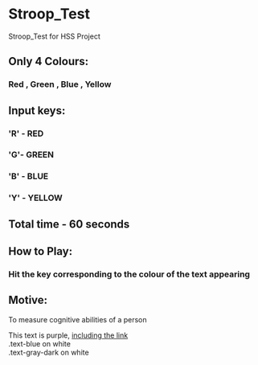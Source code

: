 # Stroop_Test
Stroop_Test for HSS Project

## Only 4 Colours:
### Red , Green , Blue , Yellow

## Input keys:
### 'R' - RED
### 'G'- GREEN
### 'B' - BLUE
### 'Y' - YELLOW

## Total time - 60 seconds

## How to Play:
### Hit the key corresponding to the colour of the text appearing

## Motive:
To measure cognitive abilities of a person

<div class="text-purple">
  This text is purple, <a href="#" class="text-inherit">including the link</a>
</div>

<div class="text-blue mb-2">
  .text-blue on white
</div>
<div class="text-gray-dark mb-2">
  .text-gray-dark on white
</div>


